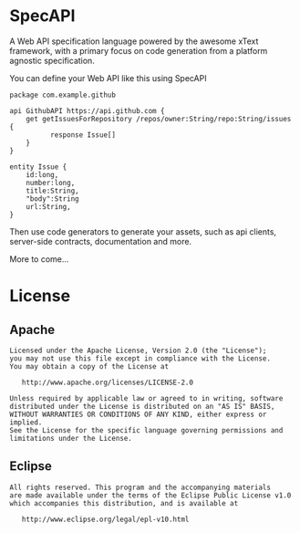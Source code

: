 SpecAPI
=======

A Web API specification language powered by the awesome xText framework, with a primary focus on code generation from a platform agnostic specification.

You can define your Web API like this using SpecAPI

``` specapi
package com.example.github

api GithubAPI https://api.github.com {
	get getIssuesForRepository /repos/owner:String/repo:String/issues {
		  response Issue[]
	}
}

entity Issue {
	id:long,
	number:long,
	title:String,
	"body":String	
	url:String,
}
``` 
  
Then use code generators to generate your assets, such as api clients, server-side contracts, documentation and more.

More to come...

License
=======

Apache
-------

    Licensed under the Apache License, Version 2.0 (the "License");
    you may not use this file except in compliance with the License.
    You may obtain a copy of the License at

       http://www.apache.org/licenses/LICENSE-2.0

    Unless required by applicable law or agreed to in writing, software
    distributed under the License is distributed on an "AS IS" BASIS,
    WITHOUT WARRANTIES OR CONDITIONS OF ANY KIND, either express or implied.
    See the License for the specific language governing permissions and
    limitations under the License.

Eclipse
-------

    All rights reserved. This program and the accompanying materials
    are made available under the terms of the Eclipse Public License v1.0
    which accompanies this distribution, and is available at
       
       http://www.eclipse.org/legal/epl-v10.html
